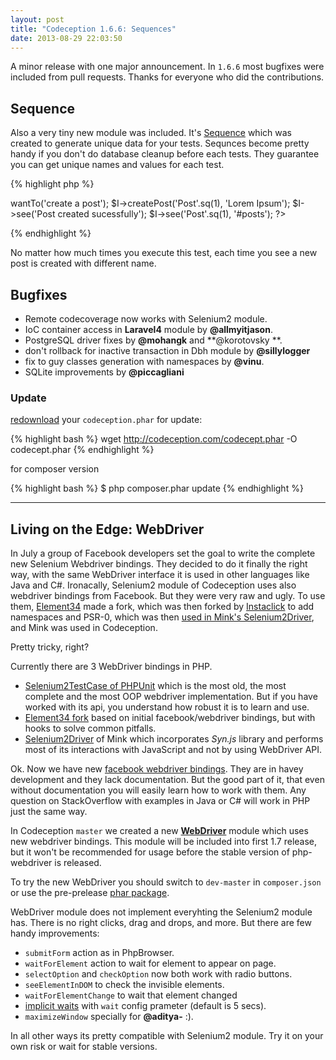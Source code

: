 ```yaml
---
layout: post
title: "Codeception 1.6.6: Sequences"
date: 2013-08-29 22:03:50
---
```


A minor release with one major announcement. In `1.6.6` most bugfixes were included from pull requests. Thanks for everyone who did the contributions.

## Sequence

Also a very tiny new module was included. It's [Sequence](/docs/modules/Sequence) which was created to generate unique data for your tests. Sequnces become pretty handy if you don't do database cleanup before each tests. They guarantee you can get unique names and values for each test.

{% highlight php %}
<?php
$I = new WebGuy\PostSteps($scenario);
$I->wantTo('create a post');
$I->createPost('Post'.sq(1), 'Lorem Ipsum');
$I->see('Post created sucessfully');
$I->see('Post'.sq(1), '#posts');
?>
{% endhighlight %}

No matter how much times you execute this test, each time you see a new post is created with different name.

## Bugfixes

* Remote codecoverage now works with Selenium2 module.
* IoC container access in **Laravel4** module by **@allmyitjason**.
* PostgreSQL driver fixes by **@mohangk** and **@korotovsky **.
* don't rollback for inactive transaction in Dbh module by **@sillylogger**
* fix to guy classes generation with namespaces by **@vinu**.
* SQLite improvements by **@piccagliani**

### Update

[redownload](http://codeception.com/thanks.html) your `codeception.phar` for update:

{% highlight bash %}
wget http://codeception.com/codecept.phar -O codecept.phar
{% endhighlight %}

for composer version

{% highlight bash %}
$ php composer.phar update
{% endhighlight %}

---

## Living on the Edge: WebDriver

In July a group of Facebook developers set the goal to write the complete new Selenium Webdriver bindings. 
They decided to do it finally the right way, with the same WebDriver interface it is used in other languages like Java and C#. Ironacally, Selenium2 module of Codeception uses also webdriver bindings from Facebook. But they were very raw and ugly. To use them, [Element34](https://github.com/Element-34/php-webdriver) made a fork, which was then forked by [Instaclick](https://github.com/instaclick/php-webdriver) to add namespaces and PSR-0, which was then [used in Mink's Selenium2Driver](https://github.com/Behat/MinkSelenium2Driver), and Mink was used in Codeception. 

Pretty tricky, right?

Currently there are 3 WebDriver bindings in PHP. 

* [Selenium2TestCase of PHPUnit](http://phpunit.de/manual/current/en/selenium.html#selenium.selenium2testcase) which is the most old, the most complete and the most OOP webdriver implementation. But if you have worked with its api, you understand how robust it is to learn and use.
* [Element34 fork](https://github.com/Element-34/php-webdriver) based on initial facebook/webdriver bindings, but with hooks to solve common pitfalls.
* [Selenium2Driver](https://github.com/Behat/MinkSelenium2Driver) of Mink which incorporates _Syn.js_ library and performs most of its interactions with JavaScript and not by using WebDriver API.

Ok. Now we have new [facebook webdriver bindings](https://github.com/facebook/php-webdriver). They are in havey development and they lack documentation. But the good part of it, that even without documentation you will easily learn how to work with them. Any question on StackOverflow with examples in Java or C# will work in PHP just the same way. 

In Codeception `master` we created a new [**WebDriver**](https://github.com/Codeception/Codeception/blob/master/docs/modules/WebDriver.md) module which uses new webdriver bindings.
This module will be included into first 1.7 release, but it won't be recommended for usage before the stable version of php-webdriver is released.

To try the new WebDriver you should switch to `dev-master` in `composer.json` or use the pre-prelease [phar package](https://github.com/Codeception/Codeception/blob/master/package/codecept.phar).

WebDriver module does not implement everyhting the Selenium2 module has. There is no right clicks, drag and drops, and more. But there are few handy improvements:

* `submitForm` action as in PhpBrowser.
* `waitForElement` action to wait for element to appear on page.
* `selectOption` and `checkOption` now both work with radio buttons.
* `seeElementInDOM` to check the invisible elements.
* `waitForElementChange` to wait that element changed
* [implicit waits](http://docs.seleniumhq.org/docs/04_webdriver_advanced.jsp#implicit-waits) with `wait` config prameter (default is 5 secs).
* `maximizeWindow` specially for **@aditya-** :). 

In all other ways its pretty compatible with Selenium2 module. Try it on your own risk or wait for stable versions.